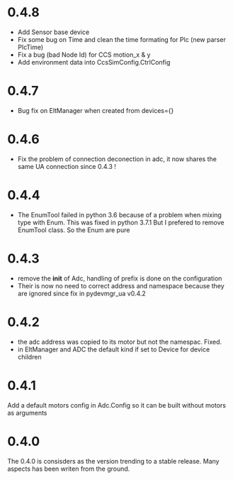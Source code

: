 0.4.8
=====
- Add Sensor base device
- Fix some bug on Time and clean the time formating for Plc (new parser PlcTime)
- Fix a bug (bad Node Id) for CCS motion_x & y 
- Add environment data into CcsSimConfig.CtrlConfig


0.4.7
=====
- Bug fix on EltManager when created from devices={}

0.4.6
=====
- Fix the problem of connection deconection in adc, it now shares the same UA connection since 0.4.3 !

0.4.4
=====
- The EnumTool failed in python 3.6 because of a problem when mixing type with Enum. This was fixed in python 3.7.1 
But I prefered to remove EnumTool class. So the Enum are pure 

0.4.3
=====
- remove the __init__ of Adc, handling of prefix is done on the configuration 
- Their is now no need to correct address and namespace because they are ignored since fix in pydevmgr_ua v0.4.2

0.4.2
=====
- the adc address was copied to its motor but not the namespac. Fixed.
- in EltManager and ADC the default kind if set to Device for device children 

0.4.1
=====
Add a default motors config in Adc.Config so it can be built without motors as arguments 


0.4.0
=====
The 0.4.0 is consisders as the version trending to a stable release. Many aspects has been writen from the ground. 

